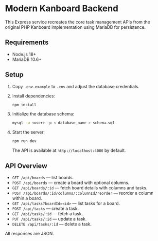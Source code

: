 # Modern Kanboard Backend

This Express service recreates the core task management APIs from the original PHP Kanboard implementation using MariaDB for persistence.

## Requirements

- Node.js 18+
- MariaDB 10.6+

## Setup

1. Copy `.env.example` to `.env` and adjust the database credentials.
2. Install dependencies:

   ```bash
   npm install
   ```

3. Initialize the database schema:

   ```bash
   mysql -u <user> -p < database_name > schema.sql
   ```

4. Start the server:

   ```bash
   npm run dev
   ```

   The API is available at `http://localhost:4000` by default.

## API Overview

- `GET /api/boards` — list boards.
- `POST /api/boards` — create a board with optional columns.
- `GET /api/boards/:id` — fetch board details with columns and tasks.
- `POST /api/boards/:id/columns/:columnId/reorder` — reorder a column within a board.
- `GET /api/tasks?boardId=<id>` — list tasks for a board.
- `POST /api/tasks` — create a task.
- `GET /api/tasks/:id` — fetch a task.
- `PUT /api/tasks/:id` — update a task.
- `DELETE /api/tasks/:id` — delete a task.

All responses are JSON.
